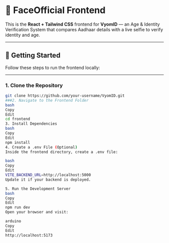 # 📲 FaceOfficial Frontend

This is the **React + Tailwind CSS** frontend for **VyomID** — an Age & Identity Verification System that compares Aadhaar details with a live selfie to verify identity and age.

---

## 🚀 Getting Started

Follow these steps to run the frontend locally:

---

### 1. Clone the Repository

```bash
git clone https://github.com/your-username/VyomID.git
###2. Navigate to the Frontend Folder
bash
Copy
Edit
cd frontend
3. Install Dependencies
bash
Copy
Edit
npm install
4. Create a .env File (Optional)
Inside the frontend directory, create a .env file:

bash
Copy
Edit
VITE_BACKEND_URL=http://localhost:5000
Update it if your backend is deployed.

5. Run the Development Server
bash
Copy
Edit
npm run dev
Open your browser and visit:

arduino
Copy
Edit
http://localhost:5173
